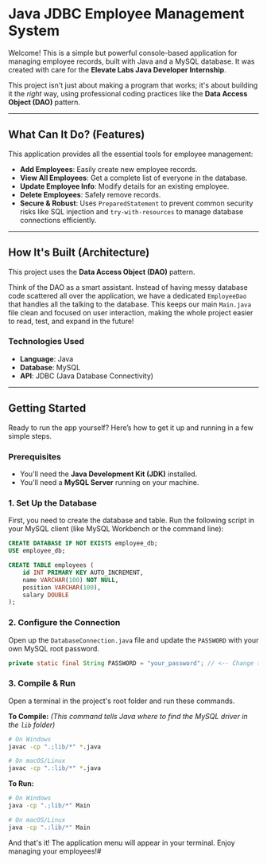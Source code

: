 # Java JDBC Employee Management System

Welcome\! This is a simple but powerful console-based application for managing employee records, built with Java and a MySQL database. It was created with care for the **Elevate Labs Java Developer Internship**.

This project isn't just about making a program that works; it's about building it the *right* way, using professional coding practices like the **Data Access Object (DAO)** pattern.

-----

## What Can It Do? (Features)

This application provides all the essential tools for employee management:

  - **Add Employees**: Easily create new employee records.
  - **View All Employees**: Get a complete list of everyone in the database.
  - **Update Employee Info**: Modify details for an existing employee.
  - **Delete Employees**: Safely remove records.
  - **Secure & Robust**: Uses `PreparedStatement` to prevent common security risks like SQL injection and `try-with-resources` to manage database connections efficiently.

-----

## How It's Built (Architecture)

This project uses the **Data Access Object (DAO)** pattern.

Think of the DAO as a smart assistant. Instead of having messy database code scattered all over the application, we have a dedicated `EmployeeDao` that handles all the talking to the database. This keeps our main `Main.java` file clean and focused on user interaction, making the whole project easier to read, test, and expand in the future\!

### Technologies Used

  - **Language**: Java
  - **Database**: MySQL
  - **API**: JDBC (Java Database Connectivity)

-----

## Getting Started

Ready to run the app yourself? Here’s how to get it up and running in a few simple steps.

### Prerequisites

  - You'll need the **Java Development Kit (JDK)** installed.
  - You'll need a **MySQL Server** running on your machine.

### 1\. Set Up the Database

First, you need to create the database and table. Run the following script in your MySQL client (like MySQL Workbench or the command line):

```sql
CREATE DATABASE IF NOT EXISTS employee_db;
USE employee_db;

CREATE TABLE employees (
    id INT PRIMARY KEY AUTO_INCREMENT,
    name VARCHAR(100) NOT NULL,
    position VARCHAR(100),
    salary DOUBLE
);
```

### 2\. Configure the Connection

Open up the `DatabaseConnection.java` file and update the `PASSWORD` with your own MySQL root password.

```java
private static final String PASSWORD = "your_password"; // <-- Change this!
```

### 3\. Compile & Run

Open a terminal in the project's root folder and run these commands.

**To Compile:**
*(This command tells Java where to find the MySQL driver in the `lib` folder)*

```sh
# On Windows
javac -cp ".;lib/*" *.java

# On macOS/Linux
javac -cp ".:lib/*" *.java
```

**To Run:**

```sh
# On Windows
java -cp ".;lib/*" Main

# On macOS/Linux
java -cp ".:lib/*" Main
```

And that's it\! The application menu will appear in your terminal. Enjoy managing your employees\!#
